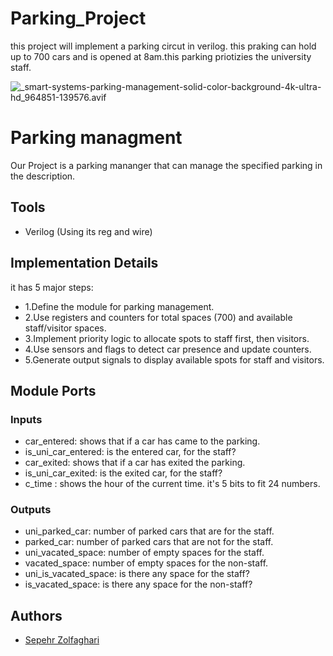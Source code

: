 # Parking_Project
this project will implement a parking circut in verilog. this praking can hold up to 700 cars and is opened at 8am.this parking priotizies the university staff.

![_smart-systems-parking-management-solid-color-background-4k-ultra-hd_964851-139576.avif](https://github.com/sepehrzoli/Parking_Project/blob/main/smart-systems-parking-management-solid-color-background-4k-ultra-hd_964851-139576.avif)

# Parking managment

Our Project is a parking mananger that can manage the specified parking in the description.


## Tools
- Verilog (Using its reg and wire)

## Implementation Details
  it has 5 major steps:
- 1.Define the module for parking management.
-  2.Use registers and counters for total spaces (700) and available staff/visitor spaces.
-    3.Implement priority logic to allocate spots to staff first, then visitors.
-    4.Use sensors and flags to detect car presence and update counters.
-    5.Generate output signals to display available spots for staff and visitors.


## Module Ports
### Inputs
- car_entered: shows that if a car has came to the parking.
- is_uni_car_entered: is the entered car, for the staff?
- car_exited: shows that if a car has exited the parking.
- is_uni_car_exited: is the exited car, for the staff?
- c_time : shows the hour of the current time. it's 5 bits to fit 24 numbers.

### Outputs
- uni_parked_car: number of parked cars that are for the staff.
- parked_car: number of parked cars that are not for the staff.
- uni_vacated_space: number of empty spaces for the staff.
- vacated_space: number of empty spaces for the non-staff.
- uni_is_vacated_space: is there any space for the staff?
- is_vacated_space: is there any space for the non-staff?


## Authors
- [Sepehr Zolfaghari](https://github.com/sepehrzoli)

